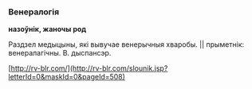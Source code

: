 ### Венералогія
**назоўнік, жаночы род**

Раздзел медыцыны, які вывучае венерычныя хваробы. || прыметнік: венералагічны. В. дыспансэр.

<a rel="author">[http://rv-blr.com/](http://rv-blr.com/slounik.jsp?letterId=0&maskId=0&pageId=508)</a>

